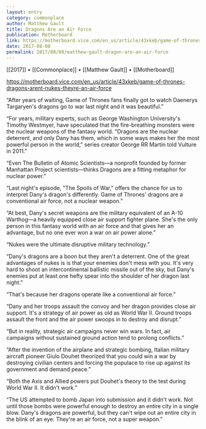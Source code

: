 ```yaml
---
layout: entry
category: commonplace
author: Matthew Gault
title: Dragons Are an Air Force
publication: Motherboard
link: https://motherboard.vice.com/en_us/article/43xkeb/game-of-thrones-dragons-arent-nukes-theyre-an-air-force
date: 2017-08-08
permalink: 2017/08/08/matthew-gault-dragon-are-an-air-force
---
```


[[2017]] • [[Commonplace]] • [[Matthew Gault]] • [[Motherboard]] 

https://motherboard.vice.com/en_us/article/43xkeb/game-of-thrones-dragons-arent-nukes-theyre-an-air-force

“After years of waiting, Game of Thrones fans finally got to watch Daenerys Targaryen's dragons go to war last night and it was beautiful.”

“For years, military experts, such as George Washington University's Timothy Westmyer, have speculated that the fire-breathing monsters were the nuclear weapons of the fantasy world. "Dragons are the nuclear deterrent, and only Dany has them, which in some ways makes her the most powerful person in the world," series creator George RR Martin told Vulture in 2011.”

“Even The Bulletin of Atomic Scientists—a nonprofit founded by former Manhattan Project scientists—thinks Dragons are a fitting metaphor for nuclear power.”

“Last night's episode, "The Spoils of War," offers the chance for us to interpret Dany's dragon's differently. Game of Thrones' dragons are a conventional air force, not a nuclear weapon.”

“At best, Dany's secret weapons are the military equivalent of an A-10 Warthog—a heavily equipped close air support fighter plane. She's the only person in this fantasy world with an air force and that gives her an advantage, but no one ever won a war on air power alone.”

“Nukes were the ultimate disruptive military technology.”

“Dany's dragons are a boon but they aren't a deterrent. One of the great advantages of nukes is is that your enemies don't mess with you. It's very hard to shoot an intercontinental ballistic missile out of the sky, but Dany's enemies put at least one hefty spear into the shoulder of her dragon last night.”

“That's because her dragons operate like a conventional air force.”

“Dany and her troops assault the convoy and her dragon provides close air support. It's a strategy of air power as old as World War II. Ground troops assault the front and the air power swoops in to destroy and disrupt.”

“But in reality, strategic air campaigns never win wars. In fact, air campaigns without sustained ground action tend to prolong conflicts.”

“After the invention of the airplane and strategic bombing, Italian military aircraft pioneer Giulo Douhet theorized that you could win a war by destroying civilian centers and forcing the populace to rise up against its government and demand peace.”

“Both the Axis and Allied powers put Douhet's theory to the test during World War II. It didn't work.”

“The US attempted to bomb Japan into submission and it didn't work. Not until those bombs were powerful enough to destroy an entire city in a single blow. Dany's dragons are powerful, but they can't wipe out an entire city in the blink of an eye. They're an air force, not a super weapon.”
